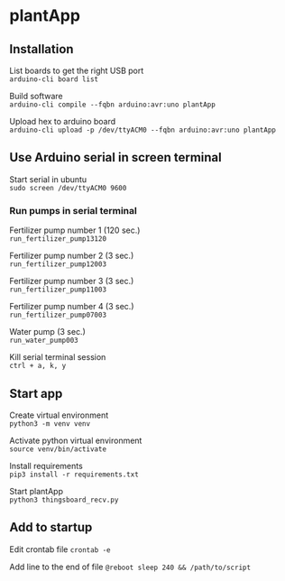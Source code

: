 # plantApp


## Installation

List boards to get the right USB port <br />
`arduino-cli board list`

Build software <br />
`arduino-cli compile --fqbn arduino:avr:uno plantApp`

Upload hex to arduino board <br />
`arduino-cli upload -p /dev/ttyACM0 --fqbn arduino:avr:uno plantApp`

## Use Arduino serial in screen terminal

Start serial in ubuntu <br />
`sudo screen /dev/ttyACM0 9600` 

### Run pumps in serial terminal  

Fertilizer pump number 1 (120 sec.) <br />
`run_fertilizer_pump13120` 

Fertilizer pump number 2 (3 sec.) <br />
`run_fertilizer_pump12003`

Fertilizer pump number 3 (3 sec.) <br />
`run_fertilizer_pump11003`

Fertilizer pump number 4 (3 sec.) <br />
`run_fertilizer_pump07003`

Water pump (3 sec.) <br />
`run_water_pump003` 

Kill serial terminal session <br />
`ctrl + a, k, y`

## Start app

Create virtual environment <br />
`python3 -m venv venv`

Activate python virtual environment <br />
`source venv/bin/activate`

Install requirements <br />
`pip3 install -r requirements.txt`

Start plantApp <br />
`python3 thingsboard_recv.py`

## Add to startup

Edit crontab file 
`crontab -e`

Add line to the end of file
`@reboot sleep 240 && /path/to/script`
